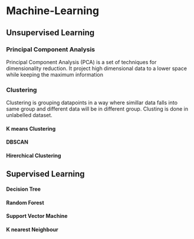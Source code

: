 # Machine-Learning

## Unsupervised Learning
### Principal Component Analysis
Principal Component Analysis (PCA) is a set of techniques for dimensionality reduction. It project high dimensional data to a lower space while keeping the maximum information

### Clustering
Clustering is grouping datapoints in a way where simillar data falls into same group and different data will be in different group. Clusting is done in unlabelled dataset.

#### K means Clustering
#### DBSCAN
#### Hirerchical Clustering

## Supervised Learning
#### Decision Tree
#### Random Forest
#### Support Vector Machine
#### K nearest Neighbour
